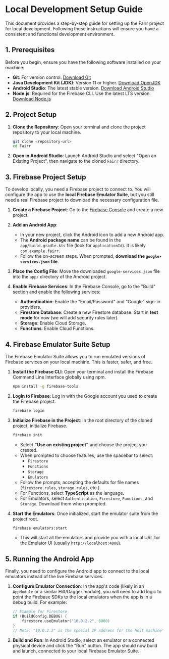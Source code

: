 # Local Development Setup Guide

This document provides a step-by-step guide for setting up the Fairr project for local development. Following these instructions will ensure you have a consistent and functional development environment.

## 1. Prerequisites

Before you begin, ensure you have the following software installed on your machine:

- **Git**: For version control. [Download Git](https://git-scm.com/downloads)
- **Java Development Kit (JDK)**: Version 11 or higher. [Download OpenJDK](https://openjdk.java.net/)
- **Android Studio**: The latest stable version. [Download Android Studio](https://developer.android.com/studio)
- **Node.js**: Required for the Firebase CLI. Use the latest LTS version. [Download Node.js](https://nodejs.org/)

## 2. Project Setup

1.  **Clone the Repository**: Open your terminal and clone the project repository to your local machine.
    ```bash
    git clone <repository-url>
    cd Fairr
    ```

2.  **Open in Android Studio**: Launch Android Studio and select "Open an Existing Project", then navigate to the cloned `Fairr` directory.

## 3. Firebase Project Setup

To develop locally, you need a Firebase project to connect to. You will configure the app to use the **local Firebase Emulator Suite**, but you still need a real Firebase project to download the necessary configuration file.

1.  **Create a Firebase Project**: Go to the [Firebase Console](https://console.firebase.google.com/) and create a new project.

2.  **Add an Android App**:
    - In your new project, click the Android icon to add a new Android app.
    - The **Android package name** can be found in the `app/build.gradle.kts` file (look for `applicationId`). It is likely `com.example.fairr`.
    - Follow the on-screen steps. When prompted, **download the `google-services.json` file**.

3.  **Place the Config File**: Move the downloaded `google-services.json` file into the `app/` directory of the Android project.

4.  **Enable Firebase Services**: In the Firebase Console, go to the "Build" section and enable the following services:
    - **Authentication**: Enable the "Email/Password" and "Google" sign-in providers.
    - **Firestore Database**: Create a new Firestore database. Start in **test mode** for now (we will add security rules later).
    - **Storage**: Enable Cloud Storage.
    - **Functions**: Enable Cloud Functions.

## 4. Firebase Emulator Suite Setup

The Firebase Emulator Suite allows you to run emulated versions of Firebase services on your local machine. This is faster, safer, and free.

1.  **Install the Firebase CLI**: Open your terminal and install the Firebase Command Line Interface globally using npm.
    ```bash
    npm install -g firebase-tools
    ```

2.  **Login to Firebase**: Log in with the Google account you used to create the Firebase project.
    ```bash
    firebase login
    ```

3.  **Initialize Firebase in the Project**: In the root directory of the cloned project, initialize Firebase.
    ```bash
    firebase init
    ```
    - Select **"Use an existing project"** and choose the project you created.
    - When prompted to choose features, use the spacebar to select:
        - `Firestore`
        - `Functions`
        - `Storage`
        - `Emulators`
    - Follow the prompts, accepting the defaults for file names (`firestore.rules`, `storage.rules`, etc.).
    - For Functions, select **TypeScript** as the language.
    - For Emulators, select `Authentication`, `Firestore`, `Functions`, and `Storage`. Download them when prompted.

4.  **Start the Emulators**: Once initialized, start the emulator suite from the project root.
    ```bash
    firebase emulators:start
    ```
    - This will start all the emulators and provide you with a local URL for the Emulator UI (usually `http://localhost:4000`).

## 5. Running the Android App

Finally, you need to configure the Android app to connect to the local emulators instead of the live Firebase services.

1.  **Configure Emulator Connection**: In the app's code (likely in an `AppModule` or a similar Hilt/Dagger module), you will need to add logic to point the Firebase SDKs to the local emulators when the app is in a debug build. For example:
    ```kotlin
    // Example for Firestore
    if (BuildConfig.DEBUG) {
        firestore.useEmulator("10.0.2.2", 8080)
    }
    // Note: "10.0.2.2" is the special IP address for the host machine's localhost from the Android emulator.
    ```

2.  **Build and Run**: In Android Studio, select an emulator or a connected physical device and click the "Run" button. The app should now build and launch, connected to your local Firebase Emulator Suite.
